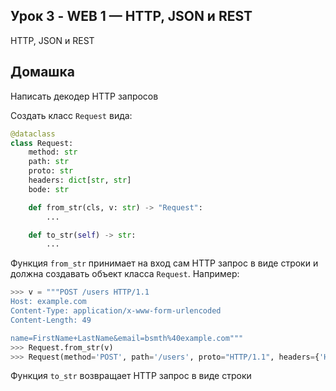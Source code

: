 ## Урок 3 - WEB 1 — HTTP, JSON и REST
HTTP, JSON и REST

## Домашка
Написать декодер HTTP запросов 

Создать класс `Request` вида:
```python
@dataclass
class Request:
    method: str
    path: str
    proto: str
    headers: dict[str, str]
    bode: str 

    def from_str(cls, v: str) -> "Request":
        ...

    def to_str(self) -> str:
        ...
```
Функция `from_str` принимает на вход сам HTTP запрос в виде строки и должна создавать объект класса `Request`. Например: 

```python
>>> v = """POST /users HTTP/1.1
Host: example.com
Content-Type: application/x-www-form-urlencoded
Content-Length: 49

name=FirstName+LastName&email=bsmth%40example.com"""
>>> Request.from_str(v) 
>>> Request(method='POST', path='/users', proto="HTTP/1.1", headers={'Host': 'example.com', ...}, ...)
```
Функция `to_str` возвращает HTTP запрос в виде строки